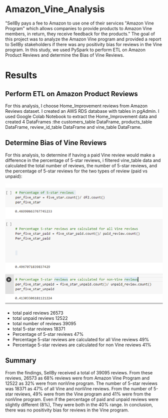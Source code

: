 # Amazon_Vine_Analysis

"SellBy pays a fee to Amazon to use one of their services "Amazon Vine Program" which allows companies to provide products to Amazon Vine members, in return, they receive feedback for the products."
The goal of this project was to analyze the Amazon Vine program and provided a report to SellBy stakeholders if there was any positivity bias for reviews in the Vine program. 
In this study, we used PySpark to perform ETL on Amazon Product Reviews and determine the Bias of Vine Reviews.

# Results

## Perform ETL on Amazon Product Reviews

For this analysis, I choose Home_Improvement reviews from Amazon Reviews dataset. I created an AWS RDS database with tables in pgAdmin. I used Google Colab Notebook to extract the Home_Improvement data and created  4 DataFrames :the customers_table DataFrame, products_table DataFrame, review_id_table DataFrame and vine_table DataFrame.

## Determine Bias of Vine Reviews

For this analysis, to determine if having a paid Vine review would make a difference in the percentage of 5-star reviews, i filtered vine_table data and calculated the total number of reviews, the number of 5-star reviews, and the percentage of 5-star reviews for the two types of review (paid vs unpaid):

![perc](https://github.com/assaci/Amazon_Vine_Analysis/blob/main/pict/perc.PNG?raw=true)

- total paid reviews 26573
- total unpaid reviews 12522
- total number of reviews  39095
- total 5-star reviews 18371
- Percentage of 5-star reviews 47%
- Percentage 5-star reviews are calculated for all Vine reviews 49%
- Percentage 5-star reviews are calculated for non Vine reviews 41%



## Summary 

From the findings, SellBy received a total of 39095 reviews. From these reviews, 26573  as 68% reviews were from Amazon Vine Program and 12522 as 32% were from nonVine program. 
The number of 5-star reviews was 18371 as 47% of all Vine and nonVine reviews.
From the number of 5-star reviews, 49% were from the Vine program and 41% were from the nonVine program. 
Even if the percentage of paid and unpaid reviews were slightly different (8%), They were both in the 40% range. 
In conclusion, there was no positivity bias for reviews in the Vine program. 



